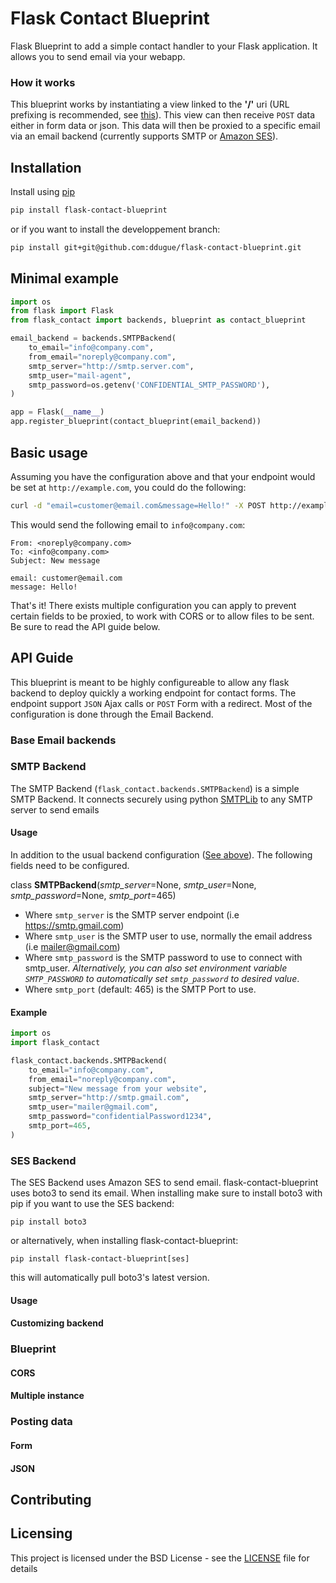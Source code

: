 # Flask Contact Blueprint
Flask Blueprint to add a simple contact handler to your Flask application. It allows you to send email via
your webapp.

### How it works
This blueprint works by instantiating a view linked to the **'/'** uri (URL prefixing is recommended, see [this](http://flask.pocoo.org/docs/latest/blueprints/#registering-blueprints)). This view can then receive `POST` data either in form data or json. This data
will then be proxied to a specific email via an email backend (currently supports SMTP or [Amazon SES](https://aws.amazon.com/ses/)).

## Installation
Install using [pip](https://pip.pypa.io/en/stable/installing/)

```bash
pip install flask-contact-blueprint
```

or if you want to install the developpement branch:

```bash
pip install git+git@github.com:ddugue/flask-contact-blueprint.git
```

## Minimal example
```python
import os
from flask import Flask
from flask_contact import backends, blueprint as contact_blueprint

email_backend = backends.SMTPBackend(
    to_email="info@company.com",
    from_email="noreply@company.com",
    smtp_server="http://smtp.server.com",
    smtp_user="mail-agent",
    smtp_password=os.getenv('CONFIDENTIAL_SMTP_PASSWORD'),
)

app = Flask(__name__)
app.register_blueprint(contact_blueprint(email_backend))
```

## Basic usage
Assuming you have the configuration above and that your endpoint would be set at `http://example.com`, you could do the following:
```bash
curl -d "email=customer@email.com&message=Hello!" -X POST http://example.com/
```

This would send the following email to `info@company.com`:
```
From: <noreply@company.com>
To: <info@company.com>
Subject: New message

email: customer@email.com
message: Hello!
```

That's it! There exists multiple configuration you can apply to prevent certain fields to be proxied, to work with CORS or to allow files to be sent. Be sure to read the API guide below.


## API Guide
This blueprint is meant to be highly configureable to allow any flask backend to deploy quickly a working endpoint for contact
forms. The endpoint support `JSON` Ajax calls or `POST` Form with a redirect. Most of the configuration is done through the Email Backend.

### <a name="baseemail"></a>Base Email backends

### SMTP Backend
The SMTP Backend (`flask_contact.backends.SMTPBackend`) is a simple SMTP Backend. It connects securely using python [SMTPLib](https://docs.python.org/3/library/smtplib.html) to any SMTP server to send emails
#### Usage
In addition to the usual backend configuration ([See above](#baseemail)). The following fields need to be configured.

class __SMTPBackend__(*smtp_server*=None, *smtp_user*=None, *smtp_password*=None, *smtp_port*=465)
* Where `smtp_server` is the SMTP server endpoint (i.e https://smtp.gmail.com)
* Where `smtp_user` is the SMTP user to use, normally the email address (i.e mailer@gmail.com)
* Where `smtp_password` is the SMTP password to use to connect with smtp\_user. *Alternatively, you can also set environment variable `SMTP_PASSWORD` to automatically set `smtp_password` to desired value*.
* Where `smtp_port` (default: 465) is the SMTP Port to use.

#### Example
```python
import os
import flask_contact

flask_contact.backends.SMTPBackend(
    to_email="info@company.com",
    from_email="noreply@company.com",
    subject="New message from your website",
    smtp_server="http://smtp.gmail.com",
    smtp_user="mailer@gmail.com",
    smtp_password="confidentialPassword1234",
    smtp_port=465,
)
```
### SES Backend
The SES Backend uses Amazon SES to send email. flask-contact-blueprint uses boto3 to send its email. When
installing make sure to install boto3 with pip if you want to use the SES backend:
```
pip install boto3
```
or alternatively, when installing flask-contact-blueprint:
```
pip install flask-contact-blueprint[ses]
```
this will automatically pull boto3's latest version.
#### Usage
#### Customizing backend
### Blueprint
#### CORS
#### Multiple instance
### Posting data
#### Form
#### JSON

## Contributing

## Licensing
This project is licensed under the BSD License - see the [LICENSE](LICENSE) file for details
